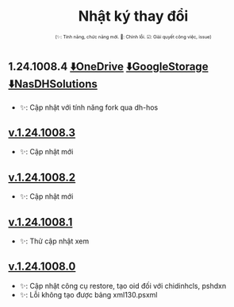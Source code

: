 <div align="center">

# Nhật ký thay đổi</div>

<div align="center" style="font-size:xx-small">(✨: Tính năng, chức năng mới. 🐛: Chỉnh lỗi. ☑: Giải quyết công việc, issue) </div>

#
## 1.24.1008.4 [⬇️OneDrive](https://dh-hos-code.github.io/directTo/?&redirect_url=https%3A%2F%2Fo-dh-007-default-rtdb.asia-southeast1.firebasedatabase.app%2F%2FdirectTo%2FOTHHosRestoreexe%2F12410084-OneDrive.json) [⬇️GoogleStorage](https://dh-hos-code.github.io/directTo/?&redirect_url=https%3A%2F%2Fo-dh-007-default-rtdb.asia-southeast1.firebasedatabase.app%2F%2FdirectTo%2FOTHHosRestoreexe%2F12410084-GoogleStorage.json) [⬇️NasDHSolutions](https://dh-hos-code.github.io/directTo/?&redirect_url=https%3A%2F%2Fo-dh-007-default-rtdb.asia-southeast1.firebasedatabase.app%2F%2FdirectTo%2FOTHHosRestoreexe%2F12410084-NasDHSolutions.json)
- ✨: Cập nhật với tính năng fork qua dh-hos
## [v.1.24.1008.3]()
- ✨: Cập nhật mới
## [v.1.24.1008.2]()
- ✨: Cập nhật mới
## [v.1.24.1008.1]()
- ✨: Thử cập nhật xem
## [v.1.24.1008.0]()
- ✨: Cập nhật công cụ restore, tạo oid đối với chidinhcls, pshdxn
- ✨: Lỗi không tạo được bảng xml130.psxml